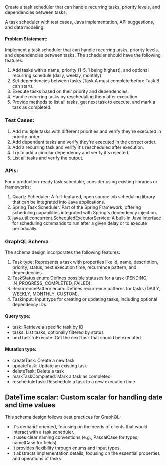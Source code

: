 Create a task scheduler that can handle recurring tasks, priority levels, and dependencies between tasks.

A task scheduler with test cases, Java implementation, API suggestions, and data modeling:

#### Problem Statement:
Implement a task scheduler that can handle recurring tasks, priority levels, and dependencies between tasks. The scheduler should have the following features:
1. Add tasks with a name, priority (1-5, 1 being highest), and optional recurring schedule (daily, weekly, monthly).
2. Set dependencies between tasks (Task A must complete before Task B can start).
3. Execute tasks based on their priority and dependencies.
4. Handle recurring tasks by rescheduling them after execution.
5. Provide methods to list all tasks, get next task to execute, and mark a task as completed.

### Test Cases:
1. Add multiple tasks with different priorities and verify they're executed in priority order.
2. Add dependent tasks and verify they're executed in the correct order.
3. Add a recurring task and verify it's rescheduled after execution.
4. Try to add a circular dependency and verify it's rejected.
5. List all tasks and verify the output.


### APIs:
For a production-ready task scheduler, consider using existing libraries or frameworks:
1. Quartz Scheduler: A full-featured, open source job scheduling library that can be integrated into Java applications.
2. Spring Task Scheduler: Part of the Spring Framework, offering scheduling capabilities integrated with Spring's dependency injection.
3. java.util.concurrent.ScheduledExecutorService: A built-in Java interface for scheduling commands to run after a given delay or to execute periodically.


### GraphQL Schema

The schema design incorporates the following features:
1. Task type: Represents a task with properties like id, name, description, priority, status, next execution time, recurrence pattern, and dependencies.
2. TaskStatus enum: Defines possible statuses for a task (PENDING, IN_PROGRESS, COMPLETED, FAILED).
3. RecurrencePattern enum: Defines recurrence patterns for tasks (DAILY, WEEKLY, MONTHLY, CUSTOM).
4. TaskInput: Input type for creating or updating tasks, including optional dependency IDs.

#### Query type:
* task: Retrieve a specific task by ID
* tasks: List tasks, optionally filtered by status
* nextTaskToExecute: Get the next task that should be executed

#### Mutation type:
* createTask: Create a new task
* updateTask: Update an existing task
* deleteTask: Delete a task
* markTaskCompleted: Mark a task as completed
* rescheduleTask: Reschedule a task to a new execution time

## DateTime scalar: Custom scalar for handling date and time values


This schema design follows best practices for GraphQL:
* It's demand-oriented, focusing on the needs of clients that would interact with a task scheduler.
* It uses clear naming conventions (e.g., PascalCase for types, camelCase for fields).
* It provides flexibility through enums and input types.
* It abstracts implementation details, focusing on the essential properties and operations of tasks